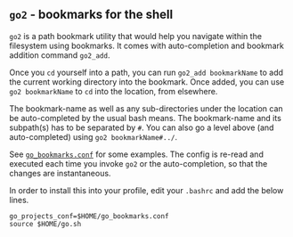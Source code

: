 ## `go2` - bookmarks for the shell

`go2` is a path bookmark utility that would help you navigate within the filesystem using bookmarks. It comes with auto-completion and bookmark addition command `go2_add`.

Once you `cd` yourself into a path, you can run `go2_add bookmarkName` to add the current working directory into the bookmark. Once added, you can use `go2 bookmarkName` to `cd` into the location, from elsewhere.

The bookmark-name as well as any sub-directories under the location can be auto-completed by the usual bash means. The bookmark-name and its subpath(s) has to be separated by `#`. You can also go a level above (and auto-completed) using `go2 bookmarkName#../`.

See [`go_bookmarks.conf`](go_bookmarks.conf) for some examples. The config is re-read and executed each time you invoke `go2` or the auto-completion, so that the changes are instantaneous.

In order to install this into your profile, edit your `.bashrc` and add the below lines.

    go_projects_conf=$HOME/go_bookmarks.conf
    source $HOME/go.sh